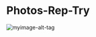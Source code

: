# Photos-Rep-Try

![myimage-alt-tag](http://camranger.com/wp-content/uploads/2014/10/Android-Icon.png)